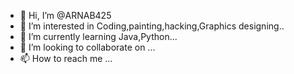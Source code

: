 - 👋 Hi, I’m @ARNAB425
- 👀 I’m interested in Coding,painting,hacking,Graphics designing..
- 🌱 I’m currently learning Java,Python...
- 💞️ I’m looking to collaborate on ...
- 📫 How to reach me ...

<!---
ARNAB425/ARNAB425 is a ✨ special ✨ repository because its `README.md` (this file) appears on your GitHub profile.
You can click the Preview link to take a look at your changes.
--->
